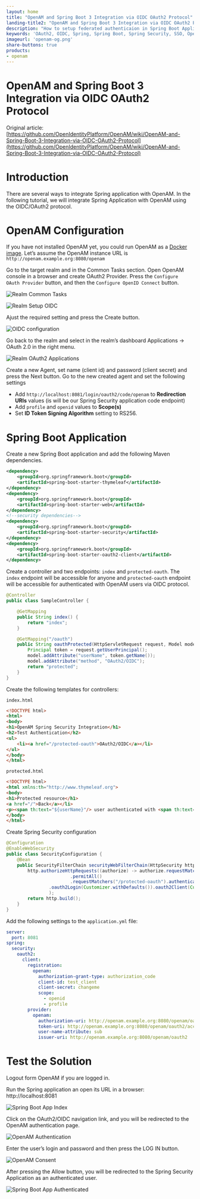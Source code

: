 ```yaml
---
layout: home
title: "OpenAM and Spring Boot 3 Integration via OIDC OAuth2 Protocol"
landing-title2: "OpenAM and Spring Boot 3 Integration via OIDC OAuth2 Protocol"
description: "How to setup federated authenticaion in Spring Boot Application via OpenAM using OIDC OAuth2 Protocol"
keywords: 'OAuth2, OIDC, Spring, Spring Boot, Spring Security, SSO, OpenAM'
imageurl: 'openam-og.png'
share-buttons: true
products: 
- openam
---
```

<h1>OpenAM and Spring Boot 3 Integration via OIDC OAuth2 Protocol</h1>

Original article: [https://github.com/OpenIdentityPlatform/OpenAM/wiki/OpenAM-and-Spring-Boot-3-Integration-via-OIDC-OAuth2-Protocol](https://github.com/OpenIdentityPlatform/OpenAM/wiki/OpenAM-and-Spring-Boot-3-Integration-via-OIDC-OAuth2-Protocol)

# Introduction

There are several ways to integrate Spring application with OpenAM. In the following tutorial, we will integrate Spring Application with OpenAM using the OIDC/OAuth2 protocol.

# OpenAM Configuration

If you have not installed OpenAM yet, you could run OpenAM as a [Docker image](https://hub.docker.com/r/openidentityplatform/openam/). Let’s assume the OpenAM instance URL is `http://openam.example.org:8080/openam`

Go to the target realm and in the Common Tasks section. Open OpenAM console in a browser and create OAuth2 Provider. Press the `Configure OAuth Provider` button, and then the `Configure OpenID Connect` button.

![Realm Common Tasks](/assets/img/openam-spring-boot-oauth/realm-common-tasks.png)

![Realm Setup OIDC](/assets/img/openam-spring-boot-oauth/realm-oidc.png)

Ajust the required setting and press the Create button.

![OIDC configuration](/assets/img/openam-spring-boot-oauth/configure-oidc.png)

Go back to the realm and select in the realm’s dashboard Applications → OAuth 2.0 in the right menu.

![Realm OAuth2 Applications](/assets/img/openam-spring-boot-oauth/realm-applications-oauth.png)

Create a new Agent, set name (client id) and password (client secret) and press the Next button. Go to the new created agent and set the following settings

- Add `http://localhost:8081/login/oauth2/code/openam` to **Redirection URIs** values (is will be our Spring Security application code endpoint)
- Add `profile` and `openid` values to **Scope(s)**
- Set **ID Token Signing Algorithm**  setting to RS256.

# Spring Boot Application

Create a new Spring Boot application and add the following Maven dependencies.

```xml
<dependency>
    <groupId>org.springframework.boot</groupId>
    <artifactId>spring-boot-starter-thymeleaf</artifactId>
</dependency>
<dependency>
    <groupId>org.springframework.boot</groupId>
    <artifactId>spring-boot-starter-web</artifactId>
</dependency>
<!--security dependencies-->
<dependency>
    <groupId>org.springframework.boot</groupId>
    <artifactId>spring-boot-starter-security</artifactId>
</dependency>
<dependency>
    <groupId>org.springframework.boot</groupId>
    <artifactId>spring-boot-starter-oauth2-client</artifactId>
</dependency>
```

Create a controller and two endpoints: `index` and `protected-oauth`. The `index` endpoint will be accessible for anyone and `protected-oauth` endpoint will be accessible for authenticated with OpenAM users via OIDC protocol.

```java
@Controller
public class SampleController {

    @GetMapping
    public String index() {
        return "index";
    }

    @GetMapping("/oauth")
    public String oauthProtected(HttpServletRequest request, Model model) {
        Principal token = request.getUserPrincipal();
        model.addAttribute("userName", token.getName());
        model.addAttribute("method", "OAuth2/OIDC");
        return "protected";
    }
}
```

Create the following templates for controllers:

`index.html`

```html
<!DOCTYPE html>
<html>
<body>
<h1>OpenAM Spring Security Integration</h1>
<h2>Test Authentication</h2>
<ul>
    <li><a href="/protected-oauth">OAuth2/OIDC</a></li>
</ul>
</body>
</html>
```

`protected.html`

```html
<!DOCTYPE html>
<html xmlns:th="http://www.thymeleaf.org">
<body>
<h1>Protected resource</h1>
<a href="/">Back</a></li>
<p><span th:text="${userName}"/> user authenticated with <span th:text="${method}"/></p>
</body>
</html>
```

Create Spring Security configuration

```java
@Configuration
@EnableWebSecurity
public class SecurityConfiguration {
    @Bean
    public SecurityFilterChain securityWebFilterChain(HttpSecurity http) throws Exception {
        http.authorizeHttpRequests((authorize) -> authorize.requestMatchers("/", "/oauth2/**")
                        .permitAll()
                        .requestMatchers("/protected-oauth").authenticated())
                .oauth2Login(Customizer.withDefaults()).oauth2Client(Customizer.withDefaults()
                );
        return http.build();
    }
}
```

Add the following settings to the `application.yml` file:

```yaml
server:
  port: 8081
spring:
  security:
    oauth2:
      client:
        registration:
          openam:
            authorization-grant-type: authorization_code
            client-id: test_client
            client-secret: changeme
            scope:
              - openid
              - profile
        provider:
          openam:
            authorization-uri: http://openam.example.org:8080/openam/oauth2/authorize
            token-uri: http://openam.example.org:8080/openam/oauth2/access_token
            user-name-attribute: sub
            issuer-uri: http://openam.example.org:8080/openam/oauth2
```

# Test the Solution

Logout form OpenAM if you are logged in.

Run the Spring application an open its URL in a browser: http://localhost:8081

![Spring Boot App Index](/assets/img/openam-spring-boot-oauth/test-app.png)

Click on the OAuth2/OIDC navigation link, and you will be redirected to the OpenAM authentication page.

![OpenAM Authentication](/assets/img/openam-spring-boot-oauth/openam-auth.png)

Enter the user’s login and password and then press the LOG IN button.

![OpenAM Consent](/assets/img/openam-spring-boot-oauth/openam-consent.png)

After pressing the Allow button, you will be redirected to the Spring Security Application as an authenticated user.

![Spring Boot App Authenticated](/assets/img/openam-spring-boot-oauth/test-app-authenticated.png)
